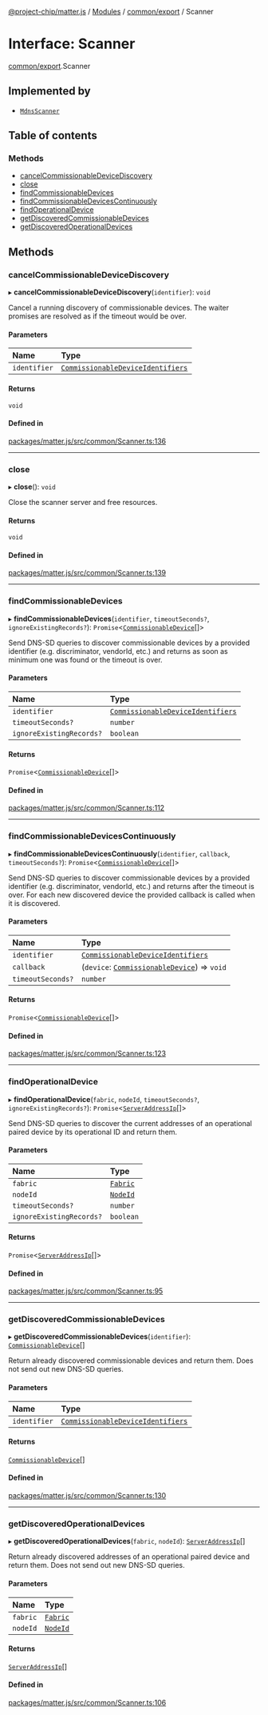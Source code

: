 [@project-chip/matter.js](../README.md) / [Modules](../modules.md) / [common/export](../modules/common_export.md) / Scanner

# Interface: Scanner

[common/export](../modules/common_export.md).Scanner

## Implemented by

- [`MdnsScanner`](../classes/mdns_export.MdnsScanner.md)

## Table of contents

### Methods

- [cancelCommissionableDeviceDiscovery](common_export.Scanner.md#cancelcommissionabledevicediscovery)
- [close](common_export.Scanner.md#close)
- [findCommissionableDevices](common_export.Scanner.md#findcommissionabledevices)
- [findCommissionableDevicesContinuously](common_export.Scanner.md#findcommissionabledevicescontinuously)
- [findOperationalDevice](common_export.Scanner.md#findoperationaldevice)
- [getDiscoveredCommissionableDevices](common_export.Scanner.md#getdiscoveredcommissionabledevices)
- [getDiscoveredOperationalDevices](common_export.Scanner.md#getdiscoveredoperationaldevices)

## Methods

### cancelCommissionableDeviceDiscovery

▸ **cancelCommissionableDeviceDiscovery**(`identifier`): `void`

Cancel a running discovery of commissionable devices. The waiter promises are resolved as if the timeout would
be over.

#### Parameters

| Name | Type |
| :------ | :------ |
| `identifier` | [`CommissionableDeviceIdentifiers`](../modules/common_export.md#commissionabledeviceidentifiers) |

#### Returns

`void`

#### Defined in

[packages/matter.js/src/common/Scanner.ts:136](https://github.com/project-chip/matter.js/blob/ac2c2688/packages/matter.js/src/common/Scanner.ts#L136)

___

### close

▸ **close**(): `void`

Close the scanner server and free resources.

#### Returns

`void`

#### Defined in

[packages/matter.js/src/common/Scanner.ts:139](https://github.com/project-chip/matter.js/blob/ac2c2688/packages/matter.js/src/common/Scanner.ts#L139)

___

### findCommissionableDevices

▸ **findCommissionableDevices**(`identifier`, `timeoutSeconds?`, `ignoreExistingRecords?`): `Promise`<[`CommissionableDevice`](../modules/common_export.md#commissionabledevice)[]\>

Send DNS-SD queries to discover commissionable devices by a provided identifier (e.g. discriminator,
vendorId, etc.) and returns as soon as minimum one was found or the timeout is over.

#### Parameters

| Name | Type |
| :------ | :------ |
| `identifier` | [`CommissionableDeviceIdentifiers`](../modules/common_export.md#commissionabledeviceidentifiers) |
| `timeoutSeconds?` | `number` |
| `ignoreExistingRecords?` | `boolean` |

#### Returns

`Promise`<[`CommissionableDevice`](../modules/common_export.md#commissionabledevice)[]\>

#### Defined in

[packages/matter.js/src/common/Scanner.ts:112](https://github.com/project-chip/matter.js/blob/ac2c2688/packages/matter.js/src/common/Scanner.ts#L112)

___

### findCommissionableDevicesContinuously

▸ **findCommissionableDevicesContinuously**(`identifier`, `callback`, `timeoutSeconds?`): `Promise`<[`CommissionableDevice`](../modules/common_export.md#commissionabledevice)[]\>

Send DNS-SD queries to discover commissionable devices by a provided identifier (e.g. discriminator,
vendorId, etc.) and returns after the timeout is over. For each new discovered device the provided callback is
called when it is discovered.

#### Parameters

| Name | Type |
| :------ | :------ |
| `identifier` | [`CommissionableDeviceIdentifiers`](../modules/common_export.md#commissionabledeviceidentifiers) |
| `callback` | (`device`: [`CommissionableDevice`](../modules/common_export.md#commissionabledevice)) => `void` |
| `timeoutSeconds?` | `number` |

#### Returns

`Promise`<[`CommissionableDevice`](../modules/common_export.md#commissionabledevice)[]\>

#### Defined in

[packages/matter.js/src/common/Scanner.ts:123](https://github.com/project-chip/matter.js/blob/ac2c2688/packages/matter.js/src/common/Scanner.ts#L123)

___

### findOperationalDevice

▸ **findOperationalDevice**(`fabric`, `nodeId`, `timeoutSeconds?`, `ignoreExistingRecords?`): `Promise`<[`ServerAddressIp`](../modules/common_export.md#serveraddressip)[]\>

Send DNS-SD queries to discover the current addresses of an operational paired device by its operational ID
and return them.

#### Parameters

| Name | Type |
| :------ | :------ |
| `fabric` | [`Fabric`](../classes/fabric_export.Fabric.md) |
| `nodeId` | [`NodeId`](../modules/datatype_export.md#nodeid) |
| `timeoutSeconds?` | `number` |
| `ignoreExistingRecords?` | `boolean` |

#### Returns

`Promise`<[`ServerAddressIp`](../modules/common_export.md#serveraddressip)[]\>

#### Defined in

[packages/matter.js/src/common/Scanner.ts:95](https://github.com/project-chip/matter.js/blob/ac2c2688/packages/matter.js/src/common/Scanner.ts#L95)

___

### getDiscoveredCommissionableDevices

▸ **getDiscoveredCommissionableDevices**(`identifier`): [`CommissionableDevice`](../modules/common_export.md#commissionabledevice)[]

Return already discovered commissionable devices and return them. Does not send out new DNS-SD queries.

#### Parameters

| Name | Type |
| :------ | :------ |
| `identifier` | [`CommissionableDeviceIdentifiers`](../modules/common_export.md#commissionabledeviceidentifiers) |

#### Returns

[`CommissionableDevice`](../modules/common_export.md#commissionabledevice)[]

#### Defined in

[packages/matter.js/src/common/Scanner.ts:130](https://github.com/project-chip/matter.js/blob/ac2c2688/packages/matter.js/src/common/Scanner.ts#L130)

___

### getDiscoveredOperationalDevices

▸ **getDiscoveredOperationalDevices**(`fabric`, `nodeId`): [`ServerAddressIp`](../modules/common_export.md#serveraddressip)[]

Return already discovered addresses of an operational paired device and return them. Does not send out new
DNS-SD queries.

#### Parameters

| Name | Type |
| :------ | :------ |
| `fabric` | [`Fabric`](../classes/fabric_export.Fabric.md) |
| `nodeId` | [`NodeId`](../modules/datatype_export.md#nodeid) |

#### Returns

[`ServerAddressIp`](../modules/common_export.md#serveraddressip)[]

#### Defined in

[packages/matter.js/src/common/Scanner.ts:106](https://github.com/project-chip/matter.js/blob/ac2c2688/packages/matter.js/src/common/Scanner.ts#L106)
